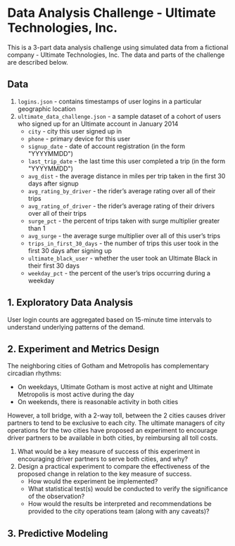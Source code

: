 # Data Analysis Challenge - Ultimate Technologies, Inc.

This is a 3-part data analysis challenge using simulated data from a fictional company - Ultimate Technologies, Inc. The data and parts of the challenge are described below.


## Data

1. `logins.json` - contains timestamps of user logins in a particular geographic location
2. `ultimate_data_challenge.json` - a sample dataset of a cohort of users who signed up for an Ultimate account in January 2014
    - `city` - city this user signed up in
    - `phone` - primary device for this user
    - `signup_date` - date of account registration (in the form "YYYYMMDD")
    - `last_trip_date` - the last time this user completed a trip (in the form "YYYYMMDD")
    - `avg_dist` - the average distance in miles per trip taken in the first 30 days after signup
    - `avg_rating_by_driver` - the rider’s average rating over all of their trips
    - `avg_rating_of_driver` - the rider’s average rating of their drivers over all of their trips
    - `surge_pct` - the percent of trips taken with surge multiplier greater than 1
    - `avg_surge` - the average surge multiplier over all of this user’s trips
    - `trips_in_first_30_days` - the number of trips this user took in the first 30 days after signing up
    - `ultimate_black_user` - whether the user took an Ultimate Black in their first 30 days
    - `weekday_pct` - the percent of the user’s trips occurring during a weekday


## 1. Exploratory Data Analysis

User login counts are aggregated based on 15-minute time intervals to understand underlying patterns of the demand.


## 2. Experiment and Metrics Design

The neighboring cities of Gotham and Metropolis has complementary circadian rhythms:
- On weekdays, Ultimate Gotham is most active at night and Ultimate Metropolis is most active during the day
- On weekends, there is reasonable activity in both cities

However, a toll bridge, with a 2-way toll, between the 2 cities causes driver partners to tend to be exclusive to each city. The ultimate managers of city operations for the two cities have proposed an experiment to encourage driver partners to be available in both cities, by reimbursing all toll costs.
1. What would be a key measure of success of this experiment in encouraging driver partners to serve both cities, and why?
2. Design a practical experiment to compare the effectiveness of the proposed change in relation to the key measure of success.
    - How would the experiment be implemented?
    - What statistical test(s) would be conducted to verify the significance of the observation?
    - How would the results be interpreted and recommendations be provided to the city operations team (along with any caveats)?


## 3. Predictive Modeling

